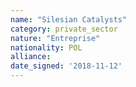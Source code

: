 ```yaml
---
name: "Silesian Catalysts"
category: private_sector
nature: "Entreprise"
nationality: POL
alliance: 
date_signed: '2018-11-12'
---
```

    